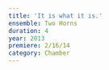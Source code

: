 ```yaml
---
title: 'It is what it is.'
ensemble: Two Horns
duration: 4
year: 2013
premiere: 2/16/14
category: Chamber
---
```

